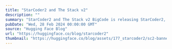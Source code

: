 ```yaml
---
title: "StarCoder2 and The Stack v2"
description: ""
summary: "StarCoder2 and The Stack v2 BigCode is releasing StarCoder2, the next generation of transparently tr..."
pubDate: "Wed, 28 Feb 2024 00:00:00 GMT"
source: "Hugging Face Blog"
url: "https://huggingface.co/blog/starcoder2"
thumbnail: "https://huggingface.co/blog/assets/177_starcoder2/sc2-banner.png"
---
```


